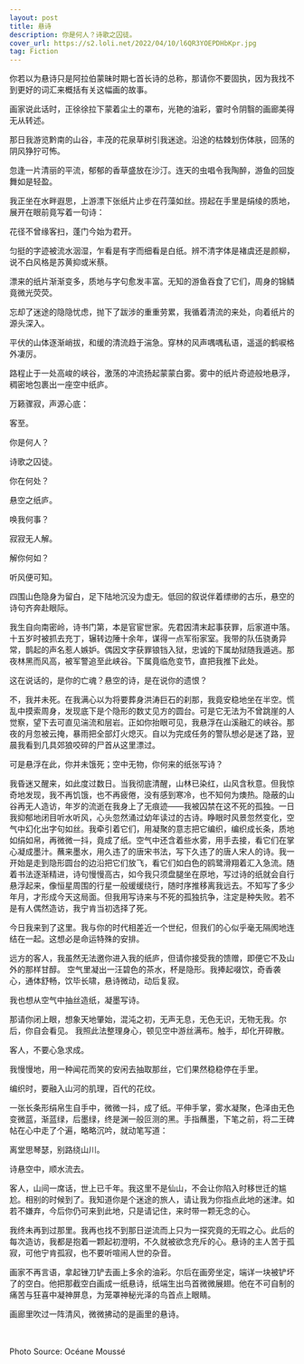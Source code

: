 ```yaml
---
layout: post
title: 悬诗
description: 你是何人？诗歌之囚徒。
cover_url: https://s2.loli.net/2022/04/10/l6QR3YOEPDHbKpr.jpg
tag: Fiction
---
```


你若以为悬诗只是阿拉伯蒙昧时期七首长诗的总称，那请你不要固执，因为我找不到更好的词汇来概括有关这幅画的故事。

画家说此话时，正徐徐拉下蒙着尘土的罩布，光艳的油彩，霎时令阴翳的画廊美得无从转述。

那日我游览黔南的山谷，丰茂的花泉草树引我迷途。沿途的枯棘划伤体肤，回荡的阴风狰狞可怖。

忽逢一片清丽的平流，郁郁的香草盛放在沙汀。连天的虫唱令我陶醉，游鱼的回旋舞如是轻盈。

我正坐在水畔遐思，上游漂下张纸片止步在荇藻如丝。捞起在手里是绢绫的质地，展开在眼前竟写着一句诗：

花径不曾缘客扫，蓬门今始为君开。

匀挺的字迹被流水洇湿，乍看是有字而细看是白纸。辨不清字体是褚虞还是颜柳，说不白风格是苏黄抑或米蔡。

漂来的纸片渐渐变多，质地与字句愈发丰富。无知的游鱼吞食了它们，周身的锦鳞竟微光荧荧。

忘却了迷途的隐隐忧虑，抛下了跋涉的重重劳累，我循着清流的来处，向着纸片的源头深入。

平伏的山体逐渐峭拔，和缓的清流趋于湍急。穿林的风声喁喁私语，遥遥的鹤唳格外凄厉。

路程止于一处高峻的峡谷，激荡的冲流扬起蒙蒙白雾。雾中的纸片奇迹般地悬浮，稠密地包裹出一座空中纸庐。

万籁骤寂，声源心底：

客至。

你是何人？

诗歌之囚徒。

你在何处？

悬空之纸庐。

唤我何事？

寂寂无人解。

解你何如？

听风便可知。

四围山色隐身为留白，足下陆地沉没为虚无。低回的叙说伴着缥缈的古乐，悬空的诗句齐奔赴眼际。

我生自向南密岭，诗书门第，本是官宦世家。先君因清末起事获罪，后家道中落。十五岁时被抓去充丁，辗转边陲十余年，谋得一点军衔家室。我带的队伍骁勇异常，鹊起的声名惹人嫉妒。偶因文字获罪锒铛入狱，忠诚的下属劫狱随我遁逃。那夜林黑而风高，被军警追至此峡谷。下属竟临危变节，直把我推下此处。

这在说话的，是你的亡魂？悬空的诗，是在说你的遗恨？

不，我并未死。在我满心以为将要葬身洪涛巨石的刹那，我竟安稳地坐在半空。慌乱中摸索周身，发现底下是个隐形的数丈见方的圆台。可是它无法为不曾跳崖的人觉察，望下去可直见湍流和层岩。正如你抬眼可见，我悬浮在山溪融汇的峡谷。那夜的月忽被云掩，暴雨把全部灯火熄灭。自以为完成任务的警队想必是迷了路，翌晨我看到几具郊狼咬碎的尸首从这里漂过。

可是悬浮在此，你并未饿死；空中无物，你何来的纸张写诗？

我昏迷又醒来，如此度过数日。当我彻底清醒，山林已染红，山风含秋意。但我惊奇地发现，我不再饥饿，也不再疲倦，没有感到寒冷，也不知何为燠热。隐蔽的山谷再无人造访，年岁的流逝在我身上了无痕迹——我被囚禁在这不死的孤独。一日我抑郁地闭目听水听风，心头忽然涌过幼年读过的古诗。睁眼时风景忽然变化，空气中幻化出字句如丝。我牵引着它们，用凝聚的意志把它编织，编织成长条，质地如绢如帛，再微微一抖，竟成了纸。空气中还含着些水雾，用手去接，看它们在掌心凝成墨汁。蘸来墨水，用久违了的唐宋书法，写下久违了的唐人宋人的诗。我一开始是走到隐形圆台的边沿把它们放飞，看它们如白色的鸥鹭滑翔着汇入急流。随着书法逐渐精进，诗句慢慢高古，如今我只须盘腿坐在原地，写过诗的纸就会自行悬浮起来，像恒星周围的行星一般缓缓绕行，随时序推移离我远去。不知写了多少年月，才形成今天这局面。但我用写诗来与不死的孤独抗争，注定是种失败。若不是有人偶然造访，我宁肯当初选择了死。

今日我来到了这里。我与你的时代相差近一个世纪，但我们的心似乎毫无隔阂地连结在一起。这想必是命运特殊的安排。

远方的客人，我虽然无法邀你进入我的纸庐，但请你接受我的馈赠，即便它不及山外的那样甘醇。
空气里凝出一汪碧色的茶水，杯是隐形。我捧起啜饮，奇香袭心，通体舒畅，饮毕长啸，悬诗微动，动后复寂。

我也想从空气中抽丝造纸，凝墨写诗。

那请你闭上眼，想象天地肇始，混沌之初，无声无息，无色无识，无物无我。尔后，你自会看见。
我照此法整理身心，顿见空中游丝满布。触手，却化开碎散。

客人，不要心急求成。

我慢慢地，用一种闻花而笑的安闲去抽取那丝，它们果然稳稳停在手里。

编织时，要融入山河的肌理，百代的花纹。

一张长条形绢帛生自手中，微微一抖，成了纸。平伸手掌，雾水凝聚，色泽由无色变微蓝，渐蓝绿，后墨绿，终是渊一般叵测的黑。手指蘸墨，下笔之前，将二王碑帖在心中走了个遍，略略沉吟，就动笔写道：

离堂思琴瑟，别路绕山川。

诗悬空中，顺水流去。

客人，山间一席话，世上已千年。我这里不是仙山，不会让你陷入时移世迁的尴尬。相别的时候到了。我知道你是个迷途的旅人，请让我为你指点此地的迷津。如若不嫌弃，今后你仍可来到此地，只是请记住，来时带一颗无念的心。

我终未再到过那里。我再也找不到那日逆流而上只为一探究竟的无瑕之心。此后的每次造访，我都是抱着一颗起初澄明，不久就被欲念充斥的心。悬诗的主人苦于孤寂，可他宁肯孤寂，也不要听喧闹人世的杂音。

画家不再言语，拿起锉刀铲去画上多余的油彩。尔后在画旁坐定，端详一块被铲坏了的空白。他把那截空白画成一纸悬诗，纸端生出鸟首微微展翅。他在不可自制的痛苦与狂喜中凝神屏息，为笼罩神秘光泽的鸟首点上眼睛。

画廊里吹过一阵清风，微微拂动的是画里的悬诗。

&emsp;  
&emsp;  
Photo Source: Océane Moussé

